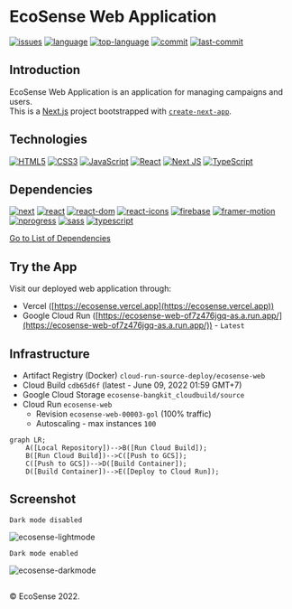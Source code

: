 # EcoSense Web Application
[![issues](https://img.shields.io/github/issues/EcoSenseID/EcoSense-Webapp)](https://github.com/EcoSenseID/EcoSense-Webapp/issues)
[![language](https://img.shields.io/github/languages/count/EcoSenseID/EcoSense-Webapp)](https://github.com/EcoSenseID/EcoSense-Webapp/search?l=typescript)
[![top-language](https://img.shields.io/github/languages/top/EcoSenseID/EcoSense-Webapp)](https://github.com/EcoSenseID/EcoSense-Webapp/search?l=typescript)
[![commit](https://img.shields.io/github/commit-activity/m/EcoSenseID/EcoSense-Webapp)](https://github.com/EcoSenseID/EcoSense-Webapp/commits/main)
[![last-commit](https://img.shields.io/github/last-commit/EcoSenseID/EcoSense-Webapp)](https://github.com/EcoSenseID/EcoSense-Webapp/commits/main)

## Introduction
EcoSense Web Application is an application for managing campaigns and users.\
This is a [Next.js](https://nextjs.org/) project bootstrapped with [`create-next-app`](https://github.com/vercel/next.js/tree/canary/packages/create-next-app).

## Technologies
[![HTML5](https://img.shields.io/badge/-HTML5-black?style=for-the-badge&logo=html5&logoColor=orange)](https://github.com/EcoSenseID?tab=repositories&language=html)
[![CSS3](https://img.shields.io/badge/-CSS3-black?style=for-the-badge&logo=css3&logoColor=blue)](https://github.com/EcoSenseID?tab=repositories&language=css)
[![JavaScript](https://img.shields.io/badge/-JavaScript-black?style=for-the-badge&logo=javascript)](https://github.com/EcoSenseID?tab=repositories&language=javascript)
[![React](https://img.shields.io/badge/-React-black?style=for-the-badge&logo=react)](https://github.com/EcoSenseID?tab=repositories&language=javascript)
[![Next JS](https://img.shields.io/badge/Next-black?style=for-the-badge&logo=next.js&logoColor=white)](https://github.com/EcoSenseID?tab=repositories)
[![TypeScript](https://img.shields.io/badge/typescript-black?style=for-the-badge&logo=typescript&logoColor=%23007ACC)](https://github.com/EcoSenseID?tab=repositories&language=typescript)

## Dependencies
[![next](https://img.shields.io/github/package-json/dependency-version/EcoSenseID/EcoSense-Webapp/next)](https://www.npmjs.com/package/next)
[![react](https://img.shields.io/github/package-json/dependency-version/EcoSenseID/EcoSense-Webapp/react)](https://www.npmjs.com/package/react)
[![react-dom](https://img.shields.io/github/package-json/dependency-version/EcoSenseID/EcoSense-Webapp/react-dom)](https://www.npmjs.com/package/react-dom)
[![react-icons](https://img.shields.io/github/package-json/dependency-version/EcoSenseID/EcoSense-Webapp/react-icons)](https://www.npmjs.com/package/react-icons)
[![firebase](https://img.shields.io/github/package-json/dependency-version/EcoSenseID/EcoSense-Webapp/firebase)](https://www.npmjs.com/package/firebase)
[![framer-motion](https://img.shields.io/github/package-json/dependency-version/EcoSenseID/EcoSense-Webapp/framer-motion)](https://www.npmjs.com/package/framer-motion)
[![nprogress](https://img.shields.io/github/package-json/dependency-version/EcoSenseID/EcoSense-Webapp/nprogress)](https://www.npmjs.com/package/nprogress)
[![sass](https://img.shields.io/github/package-json/dependency-version/EcoSenseID/EcoSense-Webapp/sass)](https://www.npmjs.com/package/sass)
[![typescript](https://img.shields.io/github/package-json/dependency-version/EcoSenseID/EcoSense-Webapp/typescript)](https://www.npmjs.com/package/typescript)

[Go to List of Dependencies](https://github.com/EcoSenseID/EcoSense-Webapp/network/dependencies)

## Try the App
Visit our deployed web application through:
- Vercel ([https://ecosense.vercel.app](https://ecosense.vercel.app))
- Google Cloud Run ([https://ecosense-web-of7z476jgq-as.a.run.app/](https://ecosense-web-of7z476jgq-as.a.run.app/)) - `Latest`

## Infrastructure
- Artifact Registry (Docker) `cloud-run-source-deploy/ecosense-web`
- Cloud Build `cdb65d6f` (latest - June 09, 2022 01:59 GMT+7)
- Google Cloud Storage `ecosense-bangkit_cloudbuild/source`
- Cloud Run `ecosense-web`
  - Revision `ecosense-web-00003-gol` (100% traffic)
  - Autoscaling - max instances `100`

```mermaid
graph LR;
    A([Local Repository])-->B([Run Cloud Build]);
    B([Run Cloud Build])-->C([Push to GCS]);
    C([Push to GCS])-->D([Build Container]);
    D([Build Container])-->E([Deploy to Cloud Run]);
```

## Screenshot
`Dark mode disabled`

![ecosense-lightmode](https://user-images.githubusercontent.com/60643640/172697726-e55c0f69-c945-4079-83b9-bcc7fa5fe9a6.png)

`Dark mode enabled`

![ecosense-darkmode](https://user-images.githubusercontent.com/60643640/172697741-ce6de6d1-ec7a-4cd9-9edf-b2e78b9a47fe.png)

## 
&#169; EcoSense 2022.